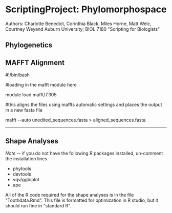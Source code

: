 # ScriptingProject: Phylomorphospace
Authors: Charlotte Benedict, Corinthia Black, Miles Horne, Matt Welc, Courtney Weyand
Auburn University; BIOL 7180 "Scripting for Biologists"

## Phylogenetics

## MAFFT Alignment

#!/bin/bash

#loading in the mafft module here

module load mafft/7.305
  
#this aligns the files using maffts automatic settings and places the output in a new fasta file

mafft --auto unedited_sequences.fasta > aligned_sequences.fasta

---
## Shape Analyses

*Note* -- if you do not have the following R packages installed, un-comment the installation lines
-	phytools
-	devtools
-	vqv/ggbiplot
-	ape

All of the R code required for the shape analyses is in the file 
"Toothdata.Rmd".
This file is formatted for optimization in R studio, but it should run fine 
in "standard R".


